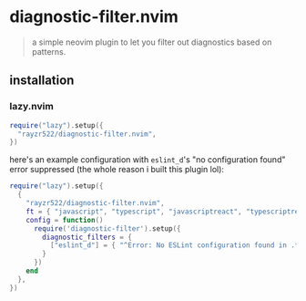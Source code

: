 # diagnostic-filter.nvim

> a simple neovim plugin to let you filter out diagnostics based on patterns.

## installation

### lazy.nvim

```lua
require("lazy").setup({
  "rayzr522/diagnostic-filter.nvim",
})
```

here's an example configuration with `eslint_d`'s "no configuration found" error suppressed (the whole reason i built this plugin lol):

```lua
require("lazy").setup({
  {
    "rayzr522/diagnostic-filter.nvim",
    ft = { "javascript", "typescript", "javascriptreact", "typescriptreact" },
    config = function()
      require('diagnostic-filter').setup({
        diagnostic_filters = {
          ["eslint_d"] = { "^Error: No ESLint configuration found in .*$" }
        }
      })
    end
  },
})
```
